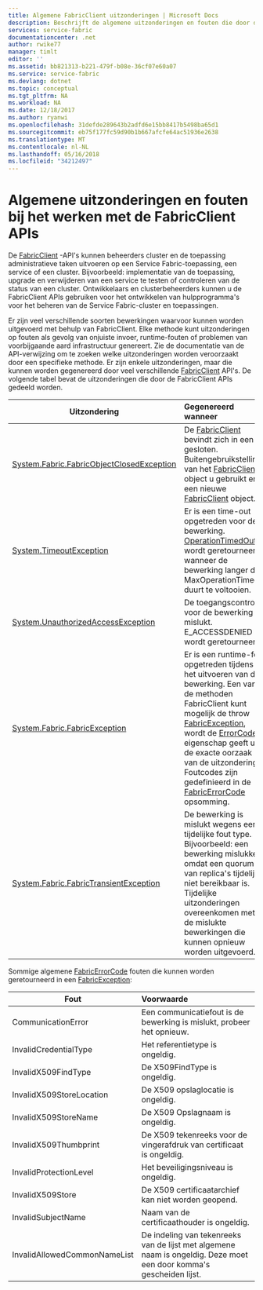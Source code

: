```yaml
---
title: Algemene FabricClient uitzonderingen | Microsoft Docs
description: Beschrijft de algemene uitzonderingen en fouten die door de FabricClient APIs kunnen worden gegenereerd tijdens het uitvoeren van de toepassing en clusterbeheerbewerkingen.
services: service-fabric
documentationcenter: .net
author: rwike77
manager: timlt
editor: ''
ms.assetid: bb821313-b221-479f-b08e-36cf07e60a07
ms.service: service-fabric
ms.devlang: dotnet
ms.topic: conceptual
ms.tgt_pltfrm: NA
ms.workload: NA
ms.date: 12/18/2017
ms.author: ryanwi
ms.openlocfilehash: 31defde289643b2adfd6e15bb8417b5498ba65d1
ms.sourcegitcommit: eb75f177fc59d90b1b667afcfe64ac51936e2638
ms.translationtype: MT
ms.contentlocale: nl-NL
ms.lasthandoff: 05/16/2018
ms.locfileid: "34212497"
---
```

# <a name="common-exceptions-and-errors-when-working-with-the-fabricclient-apis"></a>Algemene uitzonderingen en fouten bij het werken met de FabricClient APIs
De [FabricClient](https://docs.microsoft.com/dotnet/api/system.fabric.fabricclient#System_Fabric_FabricClient) -API's kunnen beheerders cluster en de toepassing administratieve taken uitvoeren op een Service Fabric-toepassing, een service of een cluster. Bijvoorbeeld: implementatie van de toepassing, upgrade en verwijderen van een service te testen of controleren van de status van een cluster. Ontwikkelaars en clusterbeheerders kunnen u de FabricClient APIs gebruiken voor het ontwikkelen van hulpprogramma's voor het beheren van de Service Fabric-cluster en toepassingen.

Er zijn veel verschillende soorten bewerkingen waarvoor kunnen worden uitgevoerd met behulp van FabricClient.  Elke methode kunt uitzonderingen op fouten als gevolg van onjuiste invoer, runtime-fouten of problemen van voorbijgaande aard infrastructuur genereert.  Zie de documentatie van de API-verwijzing om te zoeken welke uitzonderingen worden veroorzaakt door een specifieke methode. Er zijn enkele uitzonderingen, maar die kunnen worden gegenereerd door veel verschillende [FabricClient](https://docs.microsoft.com/dotnet/api/system.fabric.fabricclient#System_Fabric_FabricClient) API's. De volgende tabel bevat de uitzonderingen die door de FabricClient APIs gedeeld worden.

| Uitzondering | Gegenereerd wanneer |
| --- |:--- |
| [System.Fabric.FabricObjectClosedException](https://docs.microsoft.com/dotnet/api/system.fabric.fabricobjectclosedexception#System_Fabric_FabricObjectClosedException) |De [FabricClient](https://docs.microsoft.com/dotnet/api/system.fabric.fabricclient#System_Fabric_FabricClient) bevindt zich in een gesloten. Buitengebruikstelling van het [FabricClient](https://docs.microsoft.com/dotnet/api/system.fabric.fabricclient#System_Fabric_FabricClient) object u gebruikt en een nieuwe [FabricClient](https://docs.microsoft.com/dotnet/api/system.fabric.fabricclient#System_Fabric_FabricClient) object. |
| [System.TimeoutException](https://docs.microsoft.com/dotnet/core/api/system.timeoutexception#System_TimeoutException) |Er is een time-out opgetreden voor de bewerking. [OperationTimedOut](https://docs.microsoft.com/dotnet/api/system.fabric.fabricerrorcode#System_Fabric_FabricErrorCode) wordt geretourneerd wanneer de bewerking langer dan MaxOperationTimeout duurt te voltooien. |
| [System.UnauthorizedAccessException](https://docs.microsoft.com/dotnet/core/api/system.unauthorizedaccessexception#System_UnauthorizedAccessException) |De toegangscontrole voor de bewerking is mislukt. E_ACCESSDENIED wordt geretourneerd. |
| [System.Fabric.FabricException](https://docs.microsoft.com/dotnet/api/system.fabric.fabricexception#System_Fabric_FabricException) |Er is een runtime-fout opgetreden tijdens het uitvoeren van de bewerking. Een van de methoden FabricClient kunt mogelijk de throw [FabricException](https://docs.microsoft.com/dotnet/api/system.fabric.fabricexception#System_Fabric_FabricException), wordt de [ErrorCode](https://docs.microsoft.com/dotnet/api/system.fabric.fabricexception#System_Fabric_FabricException_ErrorCode) eigenschap geeft u de exacte oorzaak van de uitzondering. Foutcodes zijn gedefinieerd in de [FabricErrorCode](https://docs.microsoft.com/dotnet/api/system.fabric.fabricerrorcode#System_Fabric_FabricErrorCode) opsomming. |
| [System.Fabric.FabricTransientException](https://docs.microsoft.com/dotnet/api/system.fabric.fabrictransientexception#System_Fabric_FabricTransientException) |De bewerking is mislukt wegens een tijdelijke fout type. Bijvoorbeeld: een bewerking mislukken omdat een quorum van replica's tijdelijk niet bereikbaar is. Tijdelijke uitzonderingen overeenkomen met de mislukte bewerkingen die kunnen opnieuw worden uitgevoerd. |

Sommige algemene [FabricErrorCode](https://docs.microsoft.com/dotnet/api/system.fabric.fabricerrorcode#System_Fabric_FabricErrorCode) fouten die kunnen worden geretourneerd in een [FabricException](https://docs.microsoft.com/dotnet/api/system.fabric.fabricexception#System_Fabric_FabricException):

| Fout | Voorwaarde |
| --- |:--- |
| CommunicationError |Een communicatiefout is de bewerking is mislukt, probeer het opnieuw. |
| InvalidCredentialType |Het referentietype is ongeldig. |
| InvalidX509FindType |De X509FindType is ongeldig. |
| InvalidX509StoreLocation |De X509 opslaglocatie is ongeldig. |
| InvalidX509StoreName |De X509 Opslagnaam is ongeldig. |
| InvalidX509Thumbprint |De X509 tekenreeks voor de vingerafdruk van certificaat is ongeldig. |
| InvalidProtectionLevel |Het beveiligingsniveau is ongeldig. |
| InvalidX509Store |De X509 certificaatarchief kan niet worden geopend. |
| InvalidSubjectName |Naam van de certificaathouder is ongeldig. |
| InvalidAllowedCommonNameList |De indeling van tekenreeks van de lijst met algemene naam is ongeldig. Deze moet een door komma's gescheiden lijst. |

